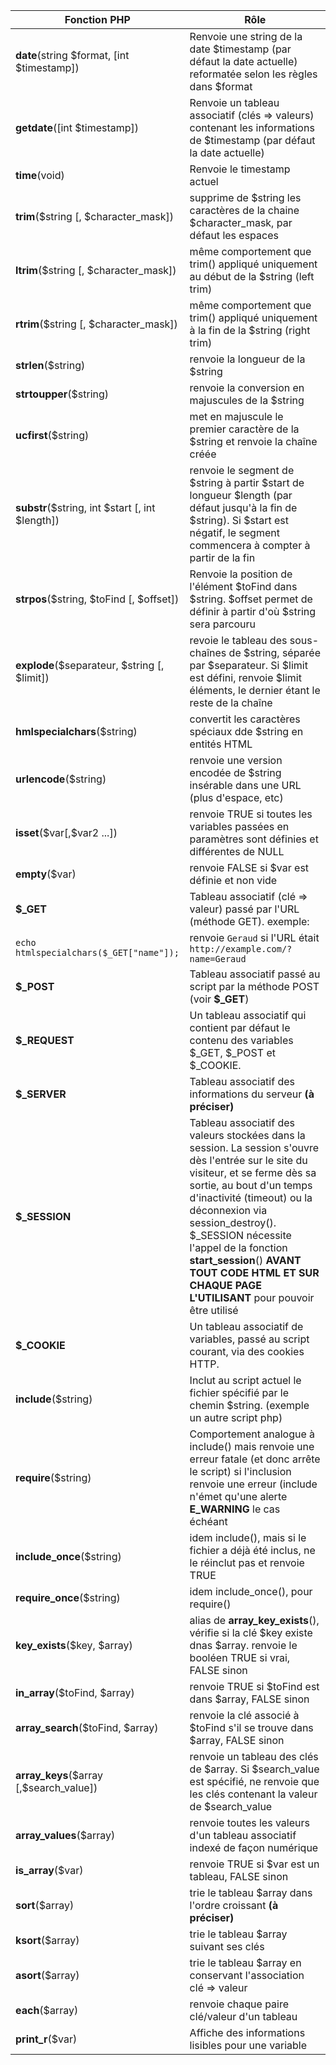 <table>
<thead>
<tr>
<th>Fonction PHP</th>
<th>Rôle</th>
</tr>
</thead>
<tbody>
<tr>
<td><strong>date</strong>(string $format, [int $timestamp])</td>
<td>Renvoie une string de la date $timestamp (par défaut la date actuelle) reformatée selon les règles dans $format</td>
</tr>
<tr>
<td><strong>getdate</strong>([int $timestamp])</td>
<td>Renvoie un tableau associatif (clés =&gt; valeurs) contenant les informations de $timestamp (par défaut la date actuelle)</td>
</tr>
<tr>
<td><strong>time</strong>(void)</td>
<td>Renvoie le timestamp actuel</td>
</tr>
<tr>
<td><strong>trim</strong>($string [, $character_mask])</td>
<td>supprime de $string les caractères de la chaine $character_mask, par défaut les espaces</td>
</tr>
<tr>
<td><strong>ltrim</strong>($string [, $character_mask])</td>
<td>même comportement que trim() appliqué uniquement au début de la $string (left trim)</td>
</tr>
<tr>
<td><strong>rtrim</strong>($string [, $character_mask])</td>
<td>même comportement que trim() appliqué uniquement à la fin de la $string (right trim)</td>
</tr>
<tr>
<td><strong>strlen</strong>($string)</td>
<td>renvoie la longueur de la $string</td>
</tr>
<tr>
<td><strong>strtoupper</strong>($string)</td>
<td>renvoie la conversion en majuscules de la $string</td>
</tr>
<tr>
<td><strong>ucfirst</strong>($string)</td>
<td>met en majuscule le premier caractère de la $string et renvoie la chaîne créée</td>
</tr>
<tr>
<td><strong>substr</strong>($string, int $start [, int $length])</td>
<td>renvoie le segment de $string à partir $start de longueur $length (par défaut jusqu'à la fin de $string). Si $start est négatif, le segment commencera à compter à partir de la fin</td>
</tr>
<tr>
<td><strong>strpos</strong>($string, $toFind [, $offset])</td>
<td>Renvoie la position de l'élément $toFind dans $string. $offset permet de définir à partir d'où $string sera parcouru</td>
</tr>
<tr>
<td><strong>explode</strong>($separateur, $string [, $limit])</td>
<td>revoie le tableau des sous-chaînes de $string, séparée par $separateur. Si $limit est défini, renvoie $limit éléments, le dernier étant le reste de la chaîne</td>
</tr>
<tr>
<td><strong>hmlspecialchars</strong>($string)</td>
<td>convertit les caractères spéciaux dde $string en entités HTML</td>
</tr>
<tr>
<td><strong>urlencode</strong>($string)</td>
<td>renvoie une version encodée de $string insérable dans une URL (plus d'espace, etc)</td>
</tr>
<tr>
<td><strong>isset</strong>($var[,$var2 ...])</td>
<td>renvoie TRUE si toutes les variables passées en paramètres sont définies et différentes de NULL</td>
</tr>
<tr>
<td><strong>empty</strong>($var)</td>
<td>renvoie FALSE si $var est définie et non vide</td>
</tr>
<tr>
<td><strong>$_GET</strong></td>
<td>Tableau associatif (clé =&gt; valeur) passé par l'URL (méthode GET). exemple:</td>
</tr>
<tr>
<td><code>echo htmlspecialchars($_GET["name"]);</code></td>
<td>renvoie <code>Geraud</code> si l'URL était <code>http://example.com/?name=Geraud</code></td>
</tr>
<tr>
<td><strong>$_POST</strong></td>
<td>Tableau associatif passé au script par la méthode POST (voir <strong>$_GET</strong>)</td>
</tr>
<tr>
<td><strong>$_REQUEST</strong></td>
<td>Un tableau associatif qui contient par défaut le contenu des variables $_GET, $_POST et $_COOKIE.</td>
</tr>
<tr>
<td><strong>$_SERVER</strong></td>
<td>Tableau associatif des informations du serveur <strong>(à préciser)</strong></td>
</tr>
<tr>
<td><strong>$_SESSION</strong></td>
<td>Tableau associatif des valeurs stockées dans la session. La session s'ouvre dès l'entrée sur le site du visiteur, et se ferme dès sa sortie, au bout d'un temps d'inactivité (timeout) ou la déconnexion via session_destroy(). $_SESSION nécessite l'appel de la fonction <strong>start_session</strong>() <strong>AVANT TOUT CODE HTML ET SUR CHAQUE PAGE L'UTILISANT</strong> pour pouvoir être utilisé</td>
</tr>
<tr>
<td><strong>$_COOKIE</strong></td>
<td>Un tableau associatif de variables, passé au script courant, via des cookies HTTP.</td>
</tr>
<tr>
<td><strong>include</strong>($string)</td>
<td>Inclut au script actuel le fichier spécifié par le chemin $string. (exemple un autre script php)</td>
</tr>
<tr>
<td><strong>require</strong>($string)</td>
<td>Comportement analogue à include() mais renvoie une erreur fatale (et donc arrête le script) si l'inclusion renvoie une erreur (include n'émet qu'une alerte <strong>E_WARNING</strong> le cas échéant</td>
</tr>
<tr>
<td><strong>include_once</strong>($string)</td>
<td>idem include(), mais si le fichier a déjà été inclus, ne le réinclut pas et renvoie TRUE</td>
</tr>
<tr>
<td><strong>require_once</strong>($string)</td>
<td>idem include_once(), pour require()</td>
</tr>
<tr>
<td><strong>key_exists</strong>($key, $array)</td>
<td>alias de <strong>array_key_exists</strong>(), vérifie si la clé $key existe dnas $array. renvoie le booléen TRUE si vrai, FALSE sinon</td>
</tr>
<tr>
<td><strong>in_array</strong>($toFind, $array)</td>
<td>renvoie TRUE si $toFind est dans $array, FALSE sinon</td>
</tr>
<tr>
<td><strong>array_search</strong>($toFind, $array)</td>
<td>renvoie la clé associé à $toFind s'il se trouve dans $array, FALSE sinon</td>
</tr>
<tr>
<td><strong>array_keys</strong>($array [,$search_value])</td>
<td>renvoie un tableau des clés de $array. Si $search_value est spécifié, ne renvoie que les clés contenant la valeur de $search_value</td>
</tr>
<tr>
<td><strong>array_values</strong>($array)</td>
<td>renvoie toutes les valeurs d'un tableau associatif indexé de façon numérique</td>
</tr>
<tr>
<td><strong>is_array</strong>($var)</td>
<td>renvoie TRUE si $var est un tableau, FALSE sinon</td>
</tr>
<tr>
<td><strong>sort</strong>($array)</td>
<td>trie le tableau $array dans l'ordre croissant <strong>(à préciser)</strong></td>
</tr>
<tr>
<td><strong>ksort</strong>($array)</td>
<td>trie le tableau $array suivant ses clés</td>
</tr>
<tr>
<td><strong>asort</strong>($array)</td>
<td>trie le tableau $array en conservant l'association clé =&gt; valeur</td>
</tr>
<tr>
<td><strong>each</strong>($array)</td>
<td>renvoie chaque paire clé/valeur d'un tableau</td>
</tr>
<tr>
<td><strong>print_r</strong>($var)</td>
<td>Affiche des informations lisibles pour une variable</td>
</tr></tbody></table>